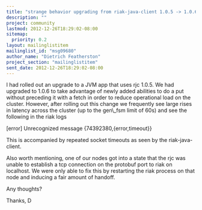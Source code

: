 ```yaml
---
title: "strange behavior upgrading from riak-java-client 1.0.5 -> 1.0.6"
description: ""
project: community
lastmod: 2012-12-26T18:29:02-08:00
sitemap:
  priority: 0.2
layout: mailinglistitem
mailinglist_id: "msg09680"
author_name: "Dietrich Featherston"
project_section: "mailinglistitem"
sent_date: 2012-12-26T18:29:02-08:00
---
```



I had rolled out an upgrade to a JVM app that uses rjc 1.0.5. We had
upgraded to 1.0.6 to take advantage of newly added abilities to do a
put without preceding it with a fetch in order to reduce operational
load on the cluster. However, after rolling out this change we
frequently see large rises in latency across the cluster (up to the
gen\\_fsm limit of 60s) and see the following in the riak logs

[error] Unrecognized message {74392380,{error,timeout}}

This is accompanied by repeated socket timeouts as seen by the riak-java-client.

Also worth mentioning, one of our nodes got into a state that the rjc
was unable to establish a tcp connection on the protobuf port to riak
on localhost. We were only able to fix this by restarting the riak
process on that node and inducing a fair amount of handoff.

Any thoughts?

Thanks,
D

